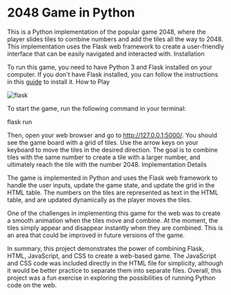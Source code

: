 # 2048 Game in Python

This is a Python implementation of the popular game 2048, where the player slides tiles to combine numbers and add the tiles all the way to 2048. This implementation uses the Flask web framework to create a user-friendly interface that can be easily navigated and interacted with.
Installation

To run this game, you need to have Python 3 and Flask installed on your computer. If you don't have Flask installed, you can follow the instructions in this [guide](https://phoenixnap.com/kb/install-flask) to install it.
How to Play

![flask](https://upload.wikimedia.org/wikipedia/commons/thumb/3/3c/Flask_logo.svg/1200px-Flask_logo.svg.png)

To start the game, run the following command in your terminal:

flask run

Then, open your web browser and go to http://127.0.0.1:5000/. You should see the game board with a grid of tiles. Use the arrow keys on your keyboard to move the tiles in the desired direction. The goal is to combine tiles with the same number to create a tile with a larger number, and ultimately reach the tile with the number 2048.
Implementation Details

The game is implemented in Python and uses the Flask web framework to handle the user inputs, update the game state, and update the grid in the HTML table. The numbers on the tiles are represented as text in the HTML table, and are updated dynamically as the player moves the tiles.

One of the challenges in implementing this game for the web was to create a smooth animation when the tiles move and combine. At the moment, the tiles simply appear and disappear instantly when they are combined. This is an area that could be improved in future versions of the game.

In summary, this project demonstrates the power of combining Flask, HTML, JavaScript, and CSS to create a web-based game. The JavaScript and CSS code was included directly in the HTML file for simplicity, although it would be better practice to separate them into separate files. Overall, this project was a fun exercise in exploring the possibilities of running Python code on the web.
